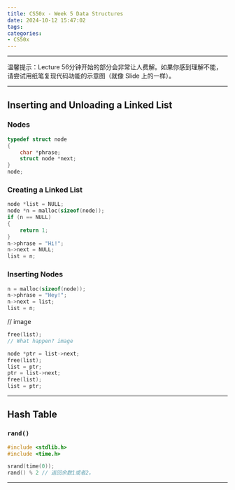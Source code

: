```yaml
---
title: CS50x - Week 5 Data Structures
date: 2024-10-12 15:47:02
tags:
categories: 
- CS50x
---
```


---

温馨提示：Lecture 56分钟开始的部分会非常让人费解。如果你感到理解不能，请尝试用纸笔复现代码功能的示意图（就像 Slide 上的一样）。

---

## Inserting and Unloading a Linked List

### Nodes

```c
typedef struct node
{
    char *phrase;
    struct node *next;
}
node;
```

### Creating a Linked List

```c
node *list = NULL;
node *n = malloc(sizeof(node));
if (n == NULL)
{
    return 1;
}
n->phrase = "Hi!";
n->next = NULL;
list = n;
```

### Inserting Nodes

```c
n = malloc(sizeof(node));
n->phrase = "Hey!";
n->next = list;
list = n;
```

// image

```c
free(list);
// What happen? image

node *ptr = list->next;
free(list);
list = ptr;
ptr = list->next;
free(list);
list = ptr;
```

---

## Hash Table

### `rand()`

```c
#include <stdlib.h>
#include <time.h>

srand(time(0));
rand() % 2 // 返回余数1或者2。
```

---
